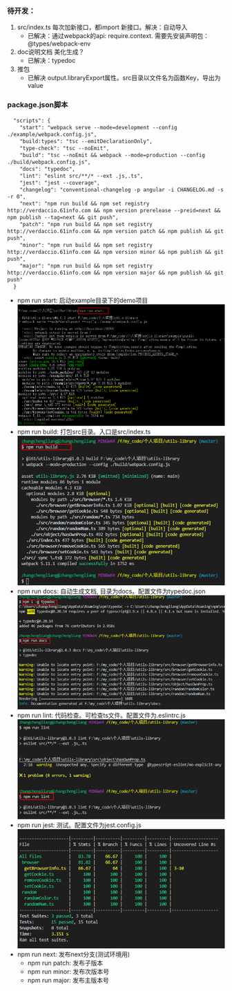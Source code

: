 ### 待开发：
1. src/index.ts 每次加新接口，都import 新接口。解决：自动导入
   * 已解决：通过webpack的api: require.context. 需要先安装声明包：@types/webpack-env
2. doc说明文档 美化生成？
   * 已解决：typedoc
3. 推包
   * 已解决  output.libraryExport属性。src目录以文件名为函数Key，导出为 value

### package.json脚本
```
  "scripts": {
    "start": "webpack serve --mode=development --config ./example/webpack.config.js",
    "build:types": "tsc --emitDeclarationOnly",
    "type-check": "tsc --noEmit",
    "build": "tsc --noEmit && webpack --mode=production --config ./build/webpack.config.js",
    "docs": "typedoc",
    "lint": "eslint src/**/* --ext .js,.ts",
    "jest": "jest --coverage",
    "changelog": "conventional-changelog -p angular -i CHANGELOG.md -s -r 0",
    "next": "npm run build && npm set registry http://verdaccio.61info.com && npm version prerelease --preid=next && npm publish --tag=next && git push",
    "patch": "npm run build && npm set registry http://verdaccio.61info.com && npm version patch && npm publish && git push",
    "minor": "npm run build && npm set registry http://verdaccio.61info.com && npm version minor && npm publish && git push",
    "major": "npm run build && npm set registry http://verdaccio.61info.com && npm version major && npm publish && git push"
  }
```
* npm run start: 启动example目录下的demo项目
![blockchain](./assets/start.png)
* npm run build: 打包src目录。入口是src/index.ts
![blockchain](./assets/build.png)
* npm run docs: 自动生成文档, 目录为docs。配置文件为typedoc.json
![blockchain](./assets/docs.png)
* npm run lint: 代码检查。可检查ts文件。配置文件为.eslintrc.js
![blockchain](./assets/lint.png)
* npm run jest: 测试。配置文件为jest.config.js
![blockchain](./assets/jest.png)
* npm run next: 发布next分支(测试环境用)
   * npm run patch: 发布子版本
   * npm run minor: 发布次版本号
   * npm run major: 发布主版本号